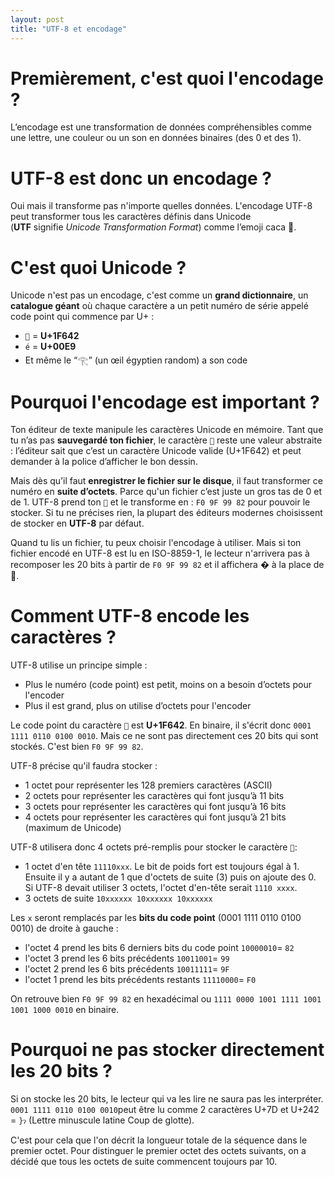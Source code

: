 ```yaml
---
layout: post
title: "UTF-8 et encodage"
---
```


# Premièrement, c'est quoi l'encodage ?
L’encodage est une transformation de données compréhensibles comme une lettre, une couleur ou un son en données binaires (des 0 et des 1).
# UTF-8 est donc un encodage ?
Oui mais il transforme pas n'importe quelles données. L'encodage UTF-8 peut transformer tous les caractères définis dans Unicode (**UTF** signifie _Unicode Transformation Format_) comme l’emoji caca 💩.
# C'est quoi Unicode ?
Unicode n'est pas un encodage, c'est comme un **grand dictionnaire**, un **catalogue géant** où chaque caractère a un petit numéro de série appelé code point qui commence par U+ :
- `🙂` = **U+1F642**
- `é` = **U+00E9**
- Et même le “𓂀” (un œil égyptien random) a son code
# Pourquoi l'encodage est important ?
Ton éditeur de texte manipule les caractères Unicode en mémoire. Tant que tu n’as pas **sauvegardé ton fichier**, le caractère `🙂` reste une valeur abstraite : l’éditeur sait que c’est un caractère Unicode valide (U+1F642) et peut demander à la police d’afficher le bon dessin.

Mais dès qu’il faut **enregistrer le fichier sur le disque**, il faut transformer ce numéro en **suite d’octets**. Parce qu'un fichier c’est juste un gros tas de 0 et de 1. UTF-8 prend ton `🙂` et le transforme en : `F0 9F 99 82` pour pouvoir le stocker. Si tu ne précises rien, la plupart des éditeurs modernes choisissent de stocker en **UTF-8** par défaut.

Quand tu lis un fichier, tu peux choisir l'encodage à utiliser. Mais si ton fichier encodé en UTF-8 est lu en ISO-8859-1, le lecteur n'arrivera pas à recomposer les 20 bits à partir de `F0 9F 99 82` et il affichera � à la place de 🙂.
# Comment UTF-8 encode les caractères ?
UTF-8 utilise un principe simple :
- Plus le numéro (code point) est petit, moins on a besoin d’octets pour l'encoder
- Plus il est grand, plus on utilise d’octets pour l'encoder

Le code point du caractère `🙂`  est **U+1F642**. En binaire, il s'écrit donc `0001 1111 0110 0100 0010`. Mais ce ne sont pas directement ces 20 bits qui sont stockés. C'est bien `F0 9F 99 82`.

UTF-8 précise qu'il faudra stocker :
- 1 octet pour représenter les 128 premiers caractères (ASCII)
- 2 octets pour représenter les caractères qui font jusqu’à 11 bits
- 3 octets pour représenter les caractères qui font jusqu’à 16 bits
- 4 octets pour représenter les caractères qui font jusqu’à 21 bits (maximum de Unicode)

UTF-8 utilisera donc 4 octets pré-remplis pour stocker le caractère `🙂`:
- 1 octet d'en tête `11110xxx`. Le bit de poids fort est toujours égal à 1. Ensuite il y a autant de 1 que d'octets de suite (3) puis on ajoute des 0. Si UTF-8 devait utiliser 3 octets, l'octet d'en-tête serait `1110 xxxx`.
- 3 octets de suite `10xxxxxx 10xxxxxx 10xxxxxx`

Les `x` seront remplacés par les **bits du code point** (0001 1111 0110 0100 0010) de droite à gauche :
- l'octet 4 prend les bits 6 derniers bits du code point `10000010`= `82`
- l'octet 3 prend les 6 bits précédents `10011001`= `99`
- l'octet 2 prend les 6 bits précédents `10011111`= `9F`
- l'octet 1 prend les bits précédents restants `11110000`= `F0`

On retrouve bien `F0 9F 99 82` en hexadécimal ou `1111 0000 1001 1111 1001 1001 1000 0010` en binaire.
# Pourquoi ne pas stocker directement les 20 bits ?
Si on stocke les 20 bits, le lecteur qui va les lire ne saura pas les interpréter. `0001 1111 0110 0100 0010`peut être lu comme 2 caractères U+7D et U+242 = `}ɂ` (Lettre minuscule latine Coup de glotte).

C'est pour cela que l'on décrit la longueur totale de la séquence dans le premier octet. Pour distinguer le premier octet des octets suivants, on a décidé que tous les octets de suite commencent toujours par 10.